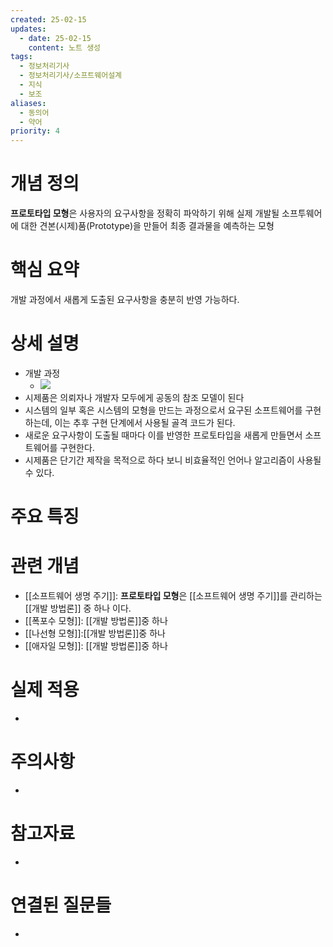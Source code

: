 ```yaml
---
created: 25-02-15
updates:
  - date: 25-02-15
    content: 노트 생성
tags:
  - 정보처리기사
  - 정보처리기사/소프트웨어설계
  - 지식
  - 보조
aliases:
  - 동의어
  - 약어
priority: 4
---
```

# 개념 정의 
<!-- 핵심 개념을 간단명료하게 정의합니다 --> 
**프로토타입 모형**은 사용자의 요구사항을 정확히 파악하기 위해 실제 개발될 소프투웨어에 대한 견본(시제)품(Prototype)을 만들어 최종 결과물을 예측하는 모형
# 핵심 요약 
<!-- 이 개념의 가장 중요한 포인트들을 요약합니다 --> 
개발 과정에서 새롭게 도출된 요구사항을 충분히 반영 가능하다.
# 상세 설명 
<!-- 개념에 대한 자세한 설명을 작성합니다 --> 
- 개발 과정
    - ![](https://i.imgur.com/Obw065O.png)
- 시제품은 의뢰자나 개발자 모두에게 공동의 참조 모델이 된다
- 시스템의 일부 혹은 시스템의 모형을 만드는 과정으로서 요구된 소프트웨어를 구현하는데, 이는 추후 구현 단계에서 사용될 골격 코드가 된다.
- 새로운 요구사항이 도출될 때마다 이를 반영한 프로토타입을 새롭게 만들면서 소프트웨어를 구현한다.
- 시제품은 단기간 제작을 목적으로 하다 보니 비효율적인 언어나 알고리즘이 사용될 수 있다.
# 주요 특징 
<!-- 개념의 특징적인 부분들을 정리합니다 --> 
# 관련 개념 
<!-- 연관된 다른 개념들을 링크하고 관계를 설명합니다 --> 
- [[소프트웨어 생명 주기]]: **프로토타입 모형**은 [[소프트웨어 생명 주기]]를 관리하는 [[개발 방법론]] 중 하나 이다.
- [[폭포수 모형]]: [[개발 방법론]]중 하나
- [[나선형 모형]]:[[개발 방법론]]중 하나
- [[애자일 모형]]: [[개발 방법론]]중 하나
# 실제 적용 
- <!-- 실무/실생활에서의 활용 예시를 작성합니다 --> 
# 주의사항 
- <!-- 개념을 사용할 때 주의해야 할 점들을 정리합니다 --> 
# 참고자료 
- <!-- 추가 학습에 도움이 되는 자료들을 정리합니다 --> 
# 연결된 질문들 
- <!-- 이 개념과 관련된 질문 노트들을 링크합니다 -->